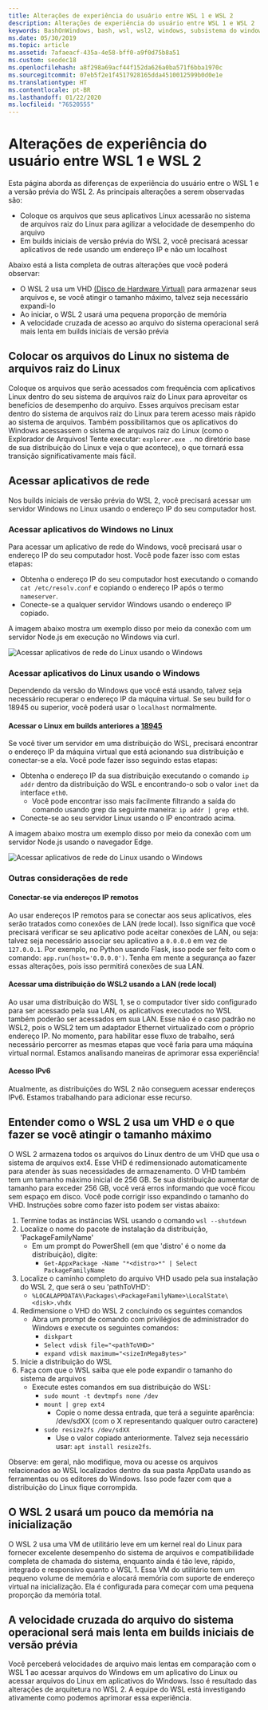 ```yaml
---
title: Alterações de experiência do usuário entre WSL 1 e WSL 2
description: Alterações de experiência do usuário entre WSL 1 e WSL 2
keywords: BashOnWindows, bash, wsl, wsl2, windows, subsistema do windows para linux, windowssubsystem, ubuntu, debian, suse, windows 10
ms.date: 05/30/2019
ms.topic: article
ms.assetid: 7afaeacf-435a-4e58-bff0-a9f0d75b8a51
ms.custom: seodec18
ms.openlocfilehash: a8f298a69acf44f152da626a0ba571f6bba1970c
ms.sourcegitcommit: 07eb5f2e1f4517928165dda4510012599b0d0e1e
ms.translationtype: HT
ms.contentlocale: pt-BR
ms.lasthandoff: 01/22/2020
ms.locfileid: "76520555"
---
```

# <a name="user-experience-changes-between-wsl-1-and-wsl-2"></a>Alterações de experiência do usuário entre WSL 1 e WSL 2

Esta página aborda as diferenças de experiência do usuário entre o WSL 1 e a versão prévia do WSL 2. As principais alterações a serem observadas são:

- Coloque os arquivos que seus aplicativos Linux acessarão no sistema de arquivos raiz do Linux para agilizar a velocidade de desempenho do arquivo
- Em builds iniciais de versão prévia do WSL 2, você precisará acessar aplicativos de rede usando um endereço IP e não um localhost

Abaixo está a lista completa de outras alterações que você poderá observar:

- O WSL 2 usa um VHD [(Disco de Hardware Virtual)](https://en.wikipedia.org/wiki/VHD_(file_format)) para armazenar seus arquivos e, se você atingir o tamanho máximo, talvez seja necessário expandi-lo
- Ao iniciar, o WSL 2 usará uma pequena proporção de memória
- A velocidade cruzada de acesso ao arquivo do sistema operacional será mais lenta em builds iniciais de versão prévia

## <a name="place-your-linux-files-in-your-linux-root-file-system"></a>Colocar os arquivos do Linux no sistema de arquivos raiz do Linux
Coloque os arquivos que serão acessados com frequência com aplicativos Linux dentro do seu sistema de arquivos raiz do Linux para aproveitar os benefícios de desempenho do arquivo. Esses arquivos precisam estar dentro do sistema de arquivos raiz do Linux para terem acesso mais rápido ao sistema de arquivos. Também possibilitamos que os aplicativos do Windows acessassem o sistema de arquivos raiz do Linux (como o Explorador de Arquivos! Tente executar: `explorer.exe .` no diretório base de sua distribuição do Linux e veja o que acontece), o que tornará essa transição significativamente mais fácil. 

## <a name="accessing-network-applications"></a>Acessar aplicativos de rede
Nos builds iniciais de versão prévia do WSL 2, você precisará acessar um servidor Windows no Linux usando o endereço IP do seu computador host.

### <a name="accessing-windows-applications-from-linux"></a>Acessar aplicativos do Windows no Linux
Para acessar um aplicativo de rede do Windows, você precisará usar o endereço IP do seu computador host. Você pode fazer isso com estas etapas:

- Obtenha o endereço IP do seu computador host executando o comando `cat /etc/resolv.conf` e copiando o endereço IP após o termo `nameserver`. 
- Conecte-se a qualquer servidor Windows usando o endereço IP copiado.

A imagem abaixo mostra um exemplo disso por meio da conexão com um servidor Node.js em execução no Windows via curl. 

![Acessar aplicativos de rede do Linux usando o Windows](media/wsl2-network-l2w.png)

### <a name="accessing-linux-applications-from-windows"></a>Acessar aplicativos do Linux usando o Windows

Dependendo da versão do Windows que você está usando, talvez seja necessário recuperar o endereço IP da máquina virtual. Se seu build for o 18945 ou superior, você poderá usar o `localhost` normalmente. 

#### <a name="accessing-linux-on-builds-lower-than-18945"></a>Acessar o Linux em builds anteriores a [18945](https://blogs.windows.com/windowsexperience/2019/07/26/announcing-windows-10-insider-preview-build-18945/)

Se você tiver um servidor em uma distribuição do WSL, precisará encontrar o endereço IP da máquina virtual que está acionando sua distribuição e conectar-se a ela. Você pode fazer isso seguindo estas etapas:

- Obtenha o endereço IP da sua distribuição executando o comando `ip addr` dentro da distribuição do WSL e encontrando-o sob o valor `inet` da interface `eth0`.
   - Você pode encontrar isso mais facilmente filtrando a saída do comando usando grep da seguinte maneira: `ip addr | grep eth0`.
- Conecte-se ao seu servidor Linux usando o IP encontrado acima.

A imagem abaixo mostra um exemplo disso por meio da conexão com um servidor Node.js usando o navegador Edge.

![Acessar aplicativos de rede do Linux usando o Windows](media/wsl2-network-w2l.jpg)

### <a name="other-networking-considerations"></a>Outras considerações de rede

#### <a name="connecting-via-remote-ip-addresses"></a>Conectar-se via endereços IP remotos

Ao usar endereços IP remotos para se conectar aos seus aplicativos, eles serão tratados como conexões de LAN (rede local). Isso significa que você precisará verificar se seu aplicativo pode aceitar conexões de LAN, ou seja: talvez seja necessário associar seu aplicativo a `0.0.0.0` em vez de `127.0.0.1`. Por exemplo, no Python usando Flask, isso pode ser feito com o comando: `app.run(host='0.0.0.0')`. Tenha em mente a segurança ao fazer essas alterações, pois isso permitirá conexões de sua LAN. 

#### <a name="accessing-a-wsl2-distro-from-your-local-area-network-lan"></a>Acessar uma distribuição do WSL2 usando a LAN (rede local)

Ao usar uma distribuição do WSL 1, se o computador tiver sido configurado para ser acessado pela sua LAN, os aplicativos executados no WSL também poderão ser acessados em sua LAN. Esse não é o caso padrão no WSL2, pois o WSL2 tem um adaptador Ethernet virtualizado com o próprio endereço IP. No momento, para habilitar esse fluxo de trabalho, será necessário percorrer as mesmas etapas que você faria para uma máquina virtual normal. Estamos analisando maneiras de aprimorar essa experiência!

#### <a name="ipv6-access"></a>Acesso IPv6

Atualmente, as distribuições do WSL 2 não conseguem acessar endereços IPv6. Estamos trabalhando para adicionar esse recurso.

## <a name="understanding-wsl-2-uses-a-vhd-and-what-to-do-if-you-reach-its-max-size"></a>Entender como o WSL 2 usa um VHD e o que fazer se você atingir o tamanho máximo
O WSL 2 armazena todos os arquivos do Linux dentro de um VHD que usa o sistema de arquivos ext4. Esse VHD é redimensionado automaticamente para atender às suas necessidades de armazenamento. O VHD também tem um tamanho máximo inicial de 256 GB. Se sua distribuição aumentar de tamanho para exceder 256 GB, você verá erros informando que você ficou sem espaço em disco. Você pode corrigir isso expandindo o tamanho do VHD. Instruções sobre como fazer isto podem ser vistas abaixo:

1. Termine todas as instâncias WSL usando o comando `wsl --shutdown`
2. Localize o nome do pacote de instalação da distribuição, 'PackageFamilyName'
   - Em um prompt do PowerShell (em que 'distro' é o nome da distribuição), digite:
      - `Get-AppxPackage -Name "*<distro>*" | Select PackageFamilyName`
3. Localize o caminho completo do arquivo VHD usado pela sua instalação do WSL 2, que será o seu 'pathToVHD':
     - `%LOCALAPPDATA%\Packages\<PackageFamilyName>\LocalState\<disk>.vhdx`
4. Redimensione o VHD do WSL 2 concluindo os seguintes comandos
   - Abra um prompt de comando com privilégios de administrador do Windows e execute os seguintes comandos:
      - `diskpart`
      - `Select vdisk file="<pathToVHD>"`
      - `expand vdisk maximum="<sizeInMegaBytes>"`
5. Inicie a distribuição do WSL
6. Faça com que o WSL saiba que ele pode expandir o tamanho do sistema de arquivos
   - Execute estes comandos em sua distribuição do WSL:
      - `sudo mount -t devtmpfs none /dev`
      - `mount | grep ext4`
         - Copie o nome dessa entrada, que terá a seguinte aparência: /dev/sdXX (com o X representando qualquer outro caractere)
      - `sudo resize2fs /dev/sdXX`
         - Use o valor copiado anteriormente. Talvez seja necessário usar: `apt install resize2fs`.

Observe: em geral, não modifique, mova ou acesse os arquivos relacionados ao WSL localizados dentro da sua pasta AppData usando as ferramentas ou os editores do Windows. Isso pode fazer com que a distribuição do Linux fique corrompida.

## <a name="wsl-2-will-use-some-memory-on-startup"></a>O WSL 2 usará um pouco da memória na inicialização
O WSL 2 usa uma VM de utilitário leve em um kernel real do Linux para fornecer excelente desempenho do sistema de arquivos e compatibilidade completa de chamada do sistema, enquanto ainda é tão leve, rápido, integrado e responsivo quanto o WSL 1. Essa VM do utilitário tem um pequeno volume de memória e alocará memória com suporte de endereço virtual na inicialização. Ela é configurada para começar com uma pequena proporção da memória total.

## <a name="cross-os-file-speed-will-be-slower-in-initial-preview-builds"></a>A velocidade cruzada do arquivo do sistema operacional será mais lenta em builds iniciais de versão prévia
Você perceberá velocidades de arquivo mais lentas em comparação com o WSL 1 ao acessar arquivos do Windows em um aplicativo do Linux ou acessar arquivos do Linux em aplicativos do Windows. Isso é resultado das alterações de arquitetura no WSL 2. A equipe do WSL está investigando ativamente como podemos aprimorar essa experiência.
